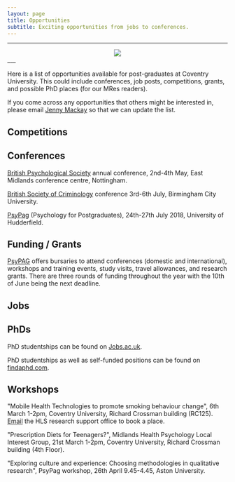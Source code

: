```yaml
---
layout: page
title: Opportunities
subtitle: Exciting opportunities from jobs to conferences.
---
```


___
<center>
  <img src = "http://www.cfrinc.net/hs-fs/hubfs/Blog_Images/market-research-opportunity.jpg?t=1520480222622&width=450&name=market-research-opportunity.jpg" />
</center>
___


Here is a list of opportunities available for post-graduates at Coventry University. This could include conferences, job posts, competitions, grants, and possible PhD places (for our MRes readers).

If you come across any opportunities that others might be interested in, please email [Jenny Mackay](mailto:cov.pgrnewsletter+opportunities@gmail.com) so that we can update the list.  

## Competitions

## Conferences

[British Psychological Society](https://www1.bps.org.uk/events/conferences/annual-conference-2018) annual conference, 2nd-4th May, East Midlands conference centre, Nottingham.

[British Society of Criminology](https://www.bcu.ac.uk/social-sciences/criminology/british-society-of-criminology-conference-2018 ) conference 3rd-6th July,  Birmingham City University.

[PsyPag](https://www.psypag2018.com/) (Psychology for Postgraduates), 24th-27th July 2018, University of Hudderfield.

## Funding / Grants

[PsyPAG](http://www.psypag.co.uk/bursaries-2/) offers bursaries to attend conferences (domestic and international), workshops and training events, study visits, travel allowances, and research grants. There are three rounds of funding throughout the year with the 10th of June being the next deadline.  

## Jobs

## PhDs

PhD studentships can be found on [Jobs.ac.uk](http://www.jobs.ac.uk/).

PhD studentships as well as self-funded positions can be found on [findaphd.com](https://www.findaphd.com/).

## Workshops

"Mobile Health Technologies to promote smoking behaviour change", 6th March 1-2pm, Coventry University, Richard Crossman building (RC125). [Email](mailto:hls.rso@coventry.ac.uk) the HLS research support office to book a place.

"Prescription Diets for Teenagers?", Midlands Health Psychology Local Interest Group, 21st March 1-2pm, Coventry University, Richard Crossman building (4th Floor).

"Exploring culture and experience: Choosing methodologies in qualitative research", PsyPag workshop, 26th April 9.45-4.45, Aston University.
